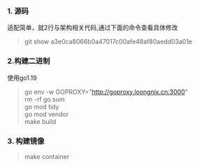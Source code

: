### 1. 源码
适配简单，就2行与架构相关代码,通过下面的命令查看具体修改     
> git show a3e0ca8066b0a47017c00afe48af80aedd03a01e   

### 2.构建二进制   
使用go1.19   
> go env -w GOPROXY="http://goproxy.loongnix.cn:3000"  
> rm -rf go.sum  
> go mod tidy   
> go mod vendor   
>  make build   

### 3. 构建镜像
> make container
